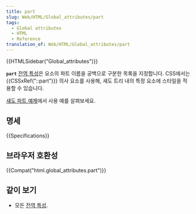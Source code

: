 ```yaml
---
title: part
slug: Web/HTML/Global_attributes/part
tags:
  - Global attributes
  - HTML
  - Reference
translation_of: Web/HTML/Global_attributes/part
---
```


{{HTMLSidebar("Global_attributes")}}

**`part`** [전역 특성](/ko/docs/Web/HTML/Global_attributes)은 요소의 파트 이름을 공백으로 구분한 목록을 지정합니다. CSS에서는 {{CSSxRef("::part")}} 의사 요소를 사용해, 섀도 트리 내의 특정 요소에 스타일을 적용할 수 있습니다.

[섀도 파트 예제](https://mdn.github.io/web-components-examples/shadow-part/)에서 사용 예를 살펴보세요.

## 명세

{{Specifications}}

## 브라우저 호환성

{{Compat("html.global_attributes.part")}}

## 같이 보기

- 모든 [전역 특성](/ko/docs/Web/HTML/Global_attributes).

